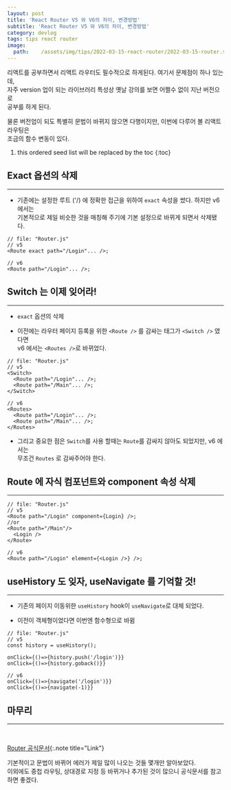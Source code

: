 ```yaml
---
layout: post
title: 'React Router V5 와 V6의 차이, 변경방법'
subtitle: 'React Router V5 와 V6의 차이, 변경방법'
category: devlog
tags: tips react router
image:
  path:    /assets/img/tips/2022-03-15-react-router/2022-03-15-router.svg
---
```

[Router 공식문서]:(https://v5.reactrouter.com/core/api/Router)  

리액트를 공부하면서 리액트 라우터도 필수적으로 하게된다. 여기서 문제점이 하나 있는데,  
자주 version 업이 되는 라이브러리 특성상 옛날 강의를 보면 어쩔수 없이 지난 버전으로  
공부를 하게 된다.  

물론 버전업이 되도 특별히 문법이 바뀌지 않으면 다행이지만, 이번에 다루어 볼 리액트 라우팅은  
조금의 함수 변동이 있다.

<!-- more -->

1. this ordered seed list will be replaced by the toc 
{:toc}  


## Exact 옵션의 삭제  
---  

* 기존에는 설정한 루트 ('/) 에 정확한 접근을 위하여 `exact` 속성을 썼다. 하지만 v6 에서는  
기본적으로 제일 비슷한 것을 매칭해 주기에 기본 설정으로 바뀌게 되면서 삭제됐다.  

```react
// file: "Router.js"
// v5
<Route exact path="/Login"... />;

// v6
<Route path="/Login"... />;
```

## Switch 는 이제 잊어라!  
---  

* `exact` 옵션의 삭제  



* 이전에는 라우터 페이지 등록을 위한 `<Route />` 를 감싸는 태그가 `<Switch />` 였다면  
v6 에서는 `<Routes />`로 바뀌었다.  

```react
// file: "Router.js"
// v5
<Switch>
  <Route path="/Login"... />;
  <Route path="/Main"... />;
</Switch>

// v6
<Routes>
  <Route path="/Login"... />;
  <Route path="/Main"... />;
</Routes>
```  

* 그리고 중요한 점은 `Switch`를 사용 할때는 `Route`를 감싸지 않아도 되었지만, v6 에서는  
무조건 `Routes` 로 감싸주어야 한다.  

## Route 에 자식 컴포넌트와 component 속성 삭제  
---  
```react
// file: "Router.js"
// v5
<Route path="/Login" component={Login} />;
//or
<Route path="/Main"/>
  <Login />
</Route>

// v6
<Route path="/Login" element={<Login />} />;
```  

## useHistory 도 잊자, useNavigate 를 기억할 것!
---  

* 기존의 페이지 이동위한 `useHistory` hook이 `useNavigate`로 대체 되었다.  

* 이전이 객체형이었다면 이번엔 함수형으로 바뀜  

```react
// file: "Router.js"
// v5
const history = useHistory();

onClick={()=>{history.push('/login')}}
onClick={()=>{history.goback()}}

// v6
onClick={()=>{navigate('/login')}}
onClick={()=>{navigate(-1)}}
```  

## 마무리  
---  

<br>  

[Router 공식문서]{:.note title="Link"}  

기본적이고 문법이 바뀌어 에러가 제일 많이 나오는 것들 몇개만 알아보았다.  
이외에도 중첩 라우팅, 상대경로 지정 등 바뀌거나 추가된 것이 많으니 공식문서를 참고하면 좋겠다.  

